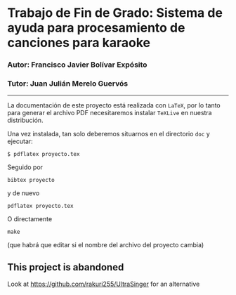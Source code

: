 # Trabajo de Fin de Grado: Sistema de ayuda para procesamiento de canciones para karaoke

### Autor: Francisco Javier Bolívar Expósito 
### Tutor: Juan Julián Merelo Guervós
___

La documentación de este proyecto está realizada con `LaTeX`, por lo
tanto para generar el archivo PDF necesitaremos instalar `TeXLive` en
nuestra distribución.

Una vez instalada, tan solo deberemos situarnos en el directorio `doc` y ejecutar:

`
$ pdflatex proyecto.tex
`

Seguido por

    bibtex proyecto
    
y de nuevo

    pdflatex proyecto.tex

O directamente

    make
    
(que habrá que editar si el nombre del archivo del proyecto cambia)

## This project is abandoned
Look at https://github.com/rakuri255/UltraSinger for an alternative

